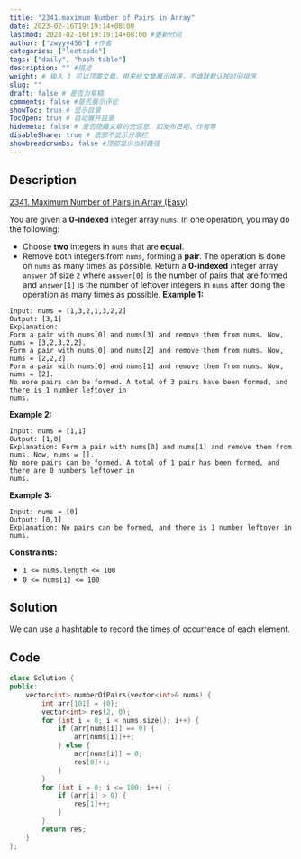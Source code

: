 ```yaml
---
title: "2341.maximum Number of Pairs in Array"
date: 2023-02-16T19:19:14+08:00
lastmod: 2023-02-16T19:19:14+08:00 #更新时间
author: ["zwyyy456"] #作者
categories: ["leetcode"]
tags: ["daily", "hash table"]
description: "" #描述
weight: # 输入 1 可以顶置文章，用来给文章展示排序，不填就默认按时间排序
slug: ""
draft: false # 是否为草稿
comments: false #是否展示评论
showToc: true # 显示目录
TocOpen: true # 自动展开目录
hidemeta: false # 是否隐藏文章的元信息，如发布日期、作者等
disableShare: true # 底部不显示分享栏
showbreadcrumbs: false #顶部显示当前路径
---
```

## Description
[2341. Maximum Number of Pairs in Array (Easy)](https://leetcode.com/problems/maximum-number-of-pairs-in-array/)

You are given a **0-indexed** integer array `nums`. In one operation, you may do the following:
- Choose **two** integers in `nums` that are **equal**.
- Remove both integers from `nums`, forming a **pair**.
The operation is done on `nums` as many times as possible.
Return a **0-indexed** integer array  `answer` of size  `2` where  `answer[0]` is the number of
pairs that are formed and  `answer[1]` is the number of leftover integers in  `nums` after doing the
operation as many times as possible.
**Example 1:**
```
Input: nums = [1,3,2,1,3,2,2]
Output: [3,1]
Explanation:
Form a pair with nums[0] and nums[3] and remove them from nums. Now, nums = [3,2,3,2,2].
Form a pair with nums[0] and nums[2] and remove them from nums. Now, nums = [2,2,2].
Form a pair with nums[0] and nums[1] and remove them from nums. Now, nums = [2].
No more pairs can be formed. A total of 3 pairs have been formed, and there is 1 number leftover in
nums.
```
**Example 2:**
```
Input: nums = [1,1]
Output: [1,0]
Explanation: Form a pair with nums[0] and nums[1] and remove them from nums. Now, nums = [].
No more pairs can be formed. A total of 1 pair has been formed, and there are 0 numbers leftover in
nums.
```
**Example 3:**
```
Input: nums = [0]
Output: [0,1]
Explanation: No pairs can be formed, and there is 1 number leftover in nums.
```
**Constraints:**
- `1 <= nums.length <= 100`
- `0 <= nums[i] <= 100`

## Solution
We can use a hashtable to record the times of occurrence of each element.

## Code
```cpp
class Solution {
public:
    vector<int> numberOfPairs(vector<int>& nums) {
        int arr[101] = {0};
        vector<int> res(2, 0);
        for (int i = 0; i < nums.size(); i++) {
            if (arr[nums[i]] == 0) {
                arr[nums[i]]++;
            } else {
                arr[nums[i]] = 0;
                res[0]++;
            }
        }
        for (int i = 0; i <= 100; i++) {
            if (arr[i] > 0) {
                res[1]++;
            }
        }
        return res;
    }
};
```